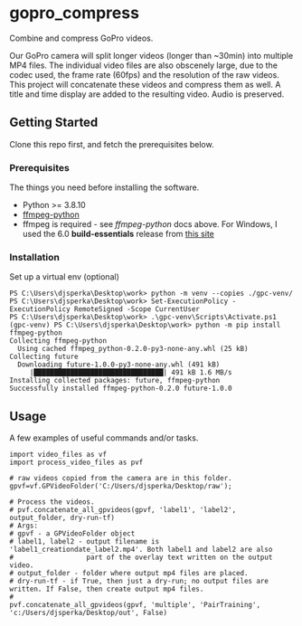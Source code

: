 # gopro_compress	

Combine and compress GoPro videos.

Our GoPro camera will split longer videos (longer than ~30min) into multiple MP4 files. 
The individual video files are also obscenely large, due to the codec used, the frame rate (60fps) and the resolution of the raw videos.
This project will concatenate these videos and compress them as well. A title and time display are added to the resulting video. Audio is preserved.

## Getting Started

Clone this repo first, and fetch the prerequisites below. 

### Prerequisites

The things you need before installing the software.

* Python >= 3.8.10
* [ffmpeg-python](https://github.com/kkroening/ffmpeg-python)
* ffmpeg is required - see *ffmpeg-python* docs above. For Windows, I used the 6.0 **build-essentials** release from [this site](https://github.com/GyanD/codexffmpeg/releases/tag/6.0)

### Installation

Set up a virtual env (optional)

```
PS C:\Users\djsperka\Desktop\work> python -m venv --copies ./gpc-venv/
PS C:\Users\djsperka\Desktop\work> Set-ExecutionPolicy -ExecutionPolicy RemoteSigned -Scope CurrentUser
PS C:\Users\djsperka\Desktop\work> .\gpc-venv\Scripts\Activate.ps1
(gpc-venv) PS C:\Users\djsperka\Desktop\work> python -m pip install ffmpeg-python
Collecting ffmpeg-python
  Using cached ffmpeg_python-0.2.0-py3-none-any.whl (25 kB)
Collecting future
  Downloading future-1.0.0-py3-none-any.whl (491 kB)
     |████████████████████████████████| 491 kB 1.6 MB/s
Installing collected packages: future, ffmpeg-python
Successfully installed ffmpeg-python-0.2.0 future-1.0.0
```

## Usage

A few examples of useful commands and/or tasks.

```
import video_files as vf
import process_video_files as pvf

# raw videos copied from the camera are in this folder. 
gpvf=vf.GPVideoFolder('C:/Users/djsperka/Desktop/raw');

# Process the videos.
# pvf.concatenate_all_gpvideos(gpvf, 'label1', 'label2', output_folder, dry-run-tf)
# Args:
# gpvf - a GPVideoFolder object
# label1, label2 - output filename is 'label1_creationdate_label2.mp4'. Both label1 and label2 are also
#                  part of the overlay text written on the output video.
# output_folder - folder where output mp4 files are placed.
# dry-run-tf - if True, then just a dry-run; no output files are written. If False, then create output mp4 files.
# 
pvf.concatenate_all_gpvideos(gpvf, 'multiple', 'PairTraining', 'c:/Users/djsperka/Desktop/out', False)
```

